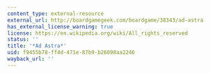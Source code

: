 ```yaml
---
content_type: external-resource
external_url: http://boardgamegeek.com/boardgame/38343/ad-astra
has_external_license_warning: true
license: https://en.wikipedia.org/wiki/All_rights_reserved
status: ''
title: '*Ad Astra*'
uid: f9455b78-ff4d-471e-87b9-b26098aa2246
wayback_url: ''
---
```

